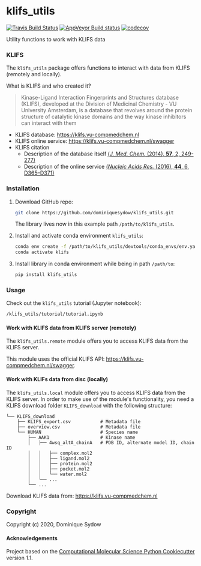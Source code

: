 klifs_utils
==============================
[//]: # (Badges)
[![Travis Build Status](https://travis-ci.com/REPLACE_WITH_OWNER_ACCOUNT/klifs_utils.svg?branch=master)](https://travis-ci.com/REPLACE_WITH_OWNER_ACCOUNT/klifs_utils)
[![AppVeyor Build status](https://ci.appveyor.com/api/projects/status/REPLACE_WITH_APPVEYOR_LINK/branch/master?svg=true)](https://ci.appveyor.com/project/REPLACE_WITH_OWNER_ACCOUNT/klifs_utils/branch/master)
[![codecov](https://codecov.io/gh/REPLACE_WITH_OWNER_ACCOUNT/klifs_utils/branch/master/graph/badge.svg)](https://codecov.io/gh/REPLACE_WITH_OWNER_ACCOUNT/klifs_utils/branch/master)

Utility functions to work with KLIFS data


### KLIFS

The `klifs_utils` package offers functions to interact with data from KLIFS (remotely and locally).

What is KLIFS and who created it?

> Kinase-Ligand Interaction Fingerprints and Structures database (KLIFS), developed at the Division of Medicinal Chemistry - VU University Amsterdam, is a database that revolves around the protein structure of catalytic kinase domains and the way kinase inhibitors can interact with them
* KLIFS database: https://klifs.vu-compmedchem.nl
* KLIFS online service: https://klifs.vu-compmedchem.nl/swagger
* KLIFS citation
  * Description of the database itself [(*J. Med. Chem.* (2014), **57**, 2, 249-277)]()
  * Description of the online service [(*Nucleic Acids Res.* (2016), **44**, 6, D365–D371)]()



### Installation

1. Download GitHub repo:

    ```bash
    git clone https://github.com/dominiquesydow/klifs_utils.git
    ```
    
    The library lives now in this example path `/path/to/klifs_utils`.
    
2. Install and activate conda environment `klifs_utils`:
    ```bash
    conda env create -f /path/to/klifs_utils/devtools/conda_envs/env.yaml
    conda activate klifs
    ```

3. Install library in conda environment while being in path `/path/to`:

    ```bash
    pip install klifs_utils
    ```


### Usage

Check out the `klifs_utils` tutorial (Jupyter notebook):

```bash
/klifs_utils/tutorial/tutorial.ipynb
```

#### Work with KLIFS data from KLIFS server (remotely)

The `klifs_utils.remote` module offers you to access KLIFS data from the KLIFS server.

This module uses the official KLIFS API: https://klifs.vu-compmedchem.nl/swagger.

#### Work with KLIFs data from disc (locally)

The `klifs_utils.local` module offers you to access KLIFS data from the KLIFS server. In order to make use of the
module's functionality, you need a KLIFS download folder `KLIFS_download` with the following structure:

```
└── KLIFS_download
    ├── KLIFS_export.csv           # Metadata file
    ├── overview.csv               # Metadata file
    └── HUMAN     	               # Species name  
        ├── AAK1                   # Kinase name
        │   ├── 4wsq_altA_chainA   # PDB ID, alternate model ID, chain ID
        │   │   ├── complex.mol2
        │   │   ├── ligand.mol2
        │   │   ├── protein.mol2
        │   │   ├── pocket.mol2
        │   │   └── water.mol2
        │   └── ...
        └── ...
```

Download KLIFS data from: https://klifs.vu-compmedchem.nl

### Copyright

Copyright (c) 2020, Dominique Sydow


#### Acknowledgements
 
Project based on the 
[Computational Molecular Science Python Cookiecutter](https://github.com/molssi/cookiecutter-cms) version 1.1.

